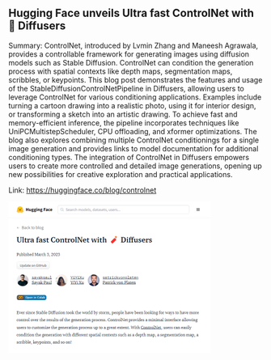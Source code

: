 ## Hugging Face unveils Ultra fast ControlNet with 🧨 Diffusers
Summary: ControlNet, introduced by Lvmin Zhang and Maneesh Agrawala, provides a controllable framework for generating images using diffusion models such as Stable Diffusion. ControlNet can condition the generation process with spatial contexts like depth maps, segmentation maps, scribbles, or keypoints. This blog post demonstrates the features and usage of the StableDiffusionControlNetPipeline in Diffusers, allowing users to leverage ControlNet for various conditioning applications. Examples include turning a cartoon drawing into a realistic photo, using it for interior design, or transforming a sketch into an artistic drawing. To achieve fast and memory-efficient inference, the pipeline incorporates techniques like UniPCMultistepScheduler, CPU offloading, and xformer optimizations. The blog also explores combining multiple ControlNet conditionings for a single image generation and provides links to model documentation for additional conditioning types. The integration of ControlNet in Diffusers empowers users to create more controlled and detailed image generations, opening up new possibilities for creative exploration and practical applications.

Link: https://huggingface.co/blog/controlnet

<img src="/img/d07e0cf6-1031-4436-9d57-0c54e4d2a3a3.png" width="400" />
<br/><br/>
